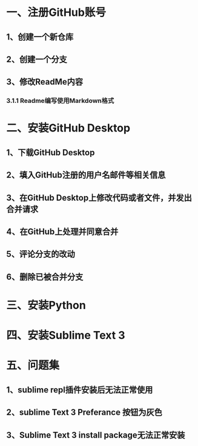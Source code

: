 # 一、注册GitHub账号
## 1、创建一个新仓库
## 2、创建一个分支
## 3、修改ReadMe内容
### 3.1.1 Readme编写使用Markdown格式
# 二、安装GitHub Desktop
## 1、下载GitHub Desktop
## 2、填入GitHub注册的用户名邮件等相关信息
## 3、在GitHub Desktop上修改代码或者文件，并发出合并请求
## 4、在GitHub上处理并同意合并
## 5、评论分支的改动
## 6、删除已被合并分支
# 三、安装Python
# 四、安装Sublime Text 3
# 五、问题集
## 1、sublime repl插件安装后无法正常使用
## 2、sublime Text 3 Preferance 按钮为灰色
## 3、Sublime Text 3 install package无法正常安装
